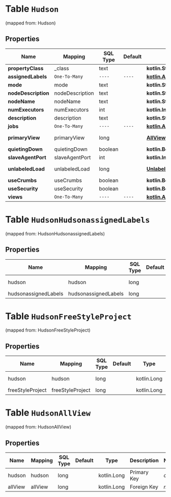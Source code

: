 
# Table `Hudson`
(mapped from: Hudson)

## Properties
Name | Mapping | SQL Type | Default | Type | Description | Notes
---- | ------- | -------- | ------- | ---- | ----------- | -----
**propertyClass** | _class | text |  | **kotlin.String** |  |  [optional]
**assignedLabels** | `One-To-Many` | `----` | `----`  | [**kotlin.Array&lt;HudsonassignedLabels&gt;**](HudsonassignedLabels.md) |  |  [optional]
**mode** | mode | text |  | **kotlin.String** |  |  [optional]
**nodeDescription** | nodeDescription | text |  | **kotlin.String** |  |  [optional]
**nodeName** | nodeName | text |  | **kotlin.String** |  |  [optional]
**numExecutors** | numExecutors | int |  | **kotlin.Int** |  |  [optional]
**description** | description | text |  | **kotlin.String** |  |  [optional]
**jobs** | `One-To-Many` | `----` | `----`  | [**kotlin.Array&lt;FreeStyleProject&gt;**](FreeStyleProject.md) |  |  [optional]
**primaryView** | primaryView | long |  | [**AllView**](AllView.md) |  |  [optional] [foreignkey]
**quietingDown** | quietingDown | boolean |  | **kotlin.Boolean** |  |  [optional]
**slaveAgentPort** | slaveAgentPort | int |  | **kotlin.Int** |  |  [optional]
**unlabeledLoad** | unlabeledLoad | long |  | [**UnlabeledLoadStatistics**](UnlabeledLoadStatistics.md) |  |  [optional] [foreignkey]
**useCrumbs** | useCrumbs | boolean |  | **kotlin.Boolean** |  |  [optional]
**useSecurity** | useSecurity | boolean |  | **kotlin.Boolean** |  |  [optional]
**views** | `One-To-Many` | `----` | `----`  | [**kotlin.Array&lt;AllView&gt;**](AllView.md) |  |  [optional]



# **Table `HudsonHudsonassignedLabels`**
(mapped from: HudsonHudsonassignedLabels)

## Properties
Name | Mapping | SQL Type | Default | Type | Description | Notes
---- | ------- | -------- | ------- | ---- | ----------- | -----
hudson | hudson | long | | kotlin.Long | Primary Key | *one*
hudsonassignedLabels | hudsonassignedLabels | long | | kotlin.Long | Foreign Key | *many*








# **Table `HudsonFreeStyleProject`**
(mapped from: HudsonFreeStyleProject)

## Properties
Name | Mapping | SQL Type | Default | Type | Description | Notes
---- | ------- | -------- | ------- | ---- | ----------- | -----
hudson | hudson | long | | kotlin.Long | Primary Key | *one*
freeStyleProject | freeStyleProject | long | | kotlin.Long | Foreign Key | *many*









# **Table `HudsonAllView`**
(mapped from: HudsonAllView)

## Properties
Name | Mapping | SQL Type | Default | Type | Description | Notes
---- | ------- | -------- | ------- | ---- | ----------- | -----
hudson | hudson | long | | kotlin.Long | Primary Key | *one*
allView | allView | long | | kotlin.Long | Foreign Key | *many*



